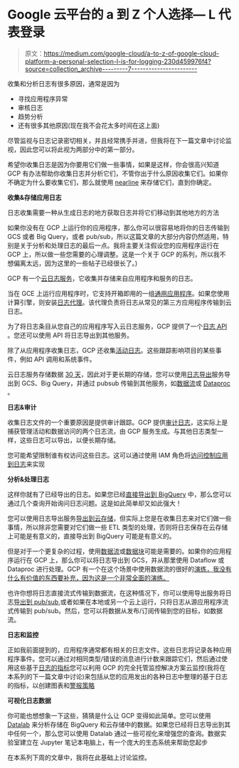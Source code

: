 # Google 云平台的 a 到 Z 个人选择— L 代表登录

> 原文：<https://medium.com/google-cloud/a-to-z-of-google-cloud-platform-a-personal-selection-l-is-for-logging-230d459976f4?source=collection_archive---------7----------------------->

收集和分析日志有很多原因，通常是因为

*   寻找应用程序异常
*   审核日志
*   趋势分析
*   还有很多其他原因(现在我不会花太多时间在这上面)

尽管监视与日志记录密切相关，并且经常携手并进，但我将在下一篇文章中讨论监视，因此您可以将此视为两部分中的第一部分。

希望你收集日志是因为你要用它们做一些事情，如果是这样，你会很高兴知道 GCP 有办法帮助你收集日志并分析它们，不管你出于什么原因收集它们。如果你不确定为什么要收集它们，那么就使用 [nearline](https://cloud.google.com/storage/docs/nearline) 来存储它们，直到你确定。

**收集&存储应用日志**

日志收集需要一种从生成日志的地方获取日志并将它们移动到其他地方的方法

如果你没有在 GCP 上运行你的应用程序，那么你可以很容易地将你的日志传输到 GCS 或者 Big Query，或者 pub/sub，所以这篇文章的大部分内容仍然适用，特别是关于分析和处理日志的最后一点。我将主要关注假设您的应用程序运行在 GCP 上，所以做一些您需要的心理调整。这是一个关于 GCP 的系列，所以我不想偏离太远，因为这里的一些帖子已经很长了。)

GCP 有一个[云日志服务](https://cloud.google.com/logging/docs/)，它收集并存储来自应用程序和服务的日志。

当在 GCE 上运行应用程序时，它支持开箱即用的一组[通用应用程序](https://cloud.google.com/logging/docs/view/logs_index#custom_types)。如果您使用计算引擎，则安装[日志代理](https://cloud.google.com/logging/docs/agent/)。该代理负责将日志从常见的第三方应用程序传输到云日志。

为了将日志条目从您自己的应用程序写入云日志服务，GCP 提供了一个[日志 API](https://cloud.google.com/logging/docs/api/introduction_v2) 。您还可以使用 API 将日志导出到其他服务。

除了从应用程序收集日志，GCP 还收集[活动日志](https://cloud.google.com/compute/docs/activity-logs)。这些跟踪影响项目的某些事件，例如 API 调用和系统事件。

云日志服务存储数据 [30 天](https://cloud.google.com/logging/quota-policy)，因此对于更长期的存储，您可以使用[日志导出](https://cloud.google.com/logging/docs/export/)服务导出到 GCS、Big Query，并通过 pubsub 传输到其他服务，如[数据流](https://cloud.google.com/dataflow/what-is-google-cloud-dataflow)或 [Dataproc](https://cloud.google.com/dataproc/overview) 。

**日志&审计**

收集日志文件的一个重要原因是提供审计跟踪。GCP 提供[审计日志](https://cloud.google.com/logging/docs/audit/)，这实际上是捕获管理活动和数据访问的两个日志流，由 GCP 服务生成。与其他日志类型一样，这些日志可以导出，以便长期存储。

您可能希望限制谁有权访问这些日志。这可以通过使用 IAM 角色将[访问控制应用到日志](https://cloud.google.com/logging/docs/access-control)来实现

**分析&处理日志**

这样你就有了已经导出的日志。如果您已经[直接导出到 BigQuery](https://cloud.google.com/logging/docs/export/using_exported_logs#log_entries_in_google_bigquery) 中，那么您可以通过几个查询开始询问日志问题。这是如此简单却又如此强大！

您可以使用日志导出服务[导出到云存储](https://cloud.google.com/logging/docs/export/using_exported_logs#log_entries_in_google_cloud_storage)，但实际上您是在收集日志来对它们做一些事情，所以除非您需要对它们做一些 ETL 类型的处理，否则将日志保存在云存储上可能是有意义的，直接导出到 BigQuery 可能是有意义的。

但是对于一个更复杂的过程，使用[数据流](https://cloud.google.com/dataflow/what-is-google-cloud-dataflow)或[数据块](https://cloud.google.com/dataproc/overview)可能是需要的。如果你的应用程序运行在 GCP 上，那么你可以将日志导出到 GCS，并从那里使用 Dataflow 或 Dataproc 进行处理。GCP 有一个在这个场景中使用数据流的很好的[演练，我没有什么有价值的东西要补充，因为这是一个非常全面的演练。](https://cloud.google.com/solutions/processing-logs-at-scale-using-dataflow)

也许你想将日志直接流式传输到数据流，在这种情况下，你可以使用导出服务将日志[导出到 pub/sub](https://cloud.google.com/logging/docs/export/using_exported_logs#log_entries_in_google_pubsub_topics),或者如果在本地或另一个云上运行，只将日志从源应用程序流式传输到 pub/sub。然后，您可以将数据从发布/订阅传输到您的目标，如数据流。

**日志和监控**

正如我前面提到的，应用程序通常都有相关的日志文件。这些日志将记录各种应用程序事件。您可以通过对相同类型/错误的消息进行计数来跟踪它们，然后通过使用这些基于[日志的指标](https://cloud.google.com/logging/docs/view/logs_based_metrics)您可以利用 GCP 的完全托管监控解决方案云监控(我将在本系列的下一篇文章中讨论)来包括从您的应用发出的各种日志中整理的基于日志的指标，以创建图表和[警报策略](https://www.youtube.com/watch?v=KGlP6m0JbYw&feature=youtu.be)

**可视化日志数据**

你可能也想想象一下这些，猜猜是什么让 GCP 变得如此简单。您可以使用 [Datalab](https://cloud.google.com/datalab/getting-started) 来分析存储在 BigQuery 和云存储中的数据。如果您已经将日志导出到其中任何一个，那么您可以使用 Datalab 通过一些可视化来增强您的查询。数据实验室建立在 Jupyter 笔记本电脑上，有一个庞大的生态系统来帮助您起步

在本系列下周的文章中，我将在此基础上讨论监控。
